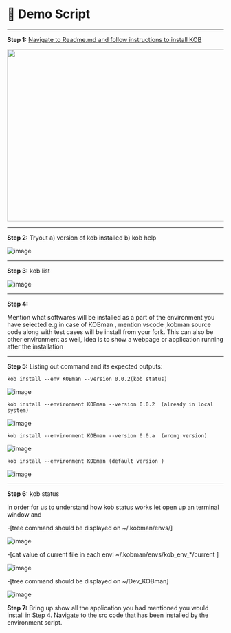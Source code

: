 # &#x1F4D8;                                                       Demo Script
 _________________________________________________________

 **Step 1:** <u> Navigate to Readme.md and follow instructions to install KOB </u>



<img src="https://user-images.githubusercontent.com/33585301/85214081-37b6c000-b384-11ea-836e-ac73281e5fb6.png" width="700" height="400">

 
 _________________________________________________________

**Step 2:** Tryout a) version of kob installed b) kob help

![image](https://user-images.githubusercontent.com/33585301/85214138-f7a40d00-b384-11ea-947d-39f757a8ecaa.png)
 _________________________________________________________

 **Step 3:** kob list

![image](https://user-images.githubusercontent.com/33585301/85214146-199d8f80-b385-11ea-8e2d-72c7a2293926.png)
 _________________________________________________________

**Step 4:**

Mention what softwares will be installed as a part of the environment you have selected e.g in case of KOBman , mention vscode ,kobman source code along with test cases will be install from your fork. This can also be other environment as well,  Idea is to show a webpage or application running after the installation

 _________________________________________________________

**Step 5:**
Listing out command and its expected outputs:

    kob install --env KOBman --version 0.0.2(kob status)

![image](https://user-images.githubusercontent.com/33585301/85214242-0d660200-b386-11ea-8938-1fb47a356761.png)


    kob install --environment KOBman --version 0.0.2  (already in local system)

![image](https://user-images.githubusercontent.com/33585301/85214266-3d150a00-b386-11ea-855c-fafb6ba98463.png)


    kob install --environment KOBman --version 0.0.a  (wrong version)

![image](https://user-images.githubusercontent.com/33585301/85214282-62097d00-b386-11ea-962b-9af5f1c77c5a.png)

    kob install --environment KOBman (default version )

![image](https://user-images.githubusercontent.com/33585301/85214294-849b9600-b386-11ea-88f3-9fb5b6bc0ee0.png)
 _________________________________________________________

**Step 6:** kob status

in order for us to understand how kob status works let open up an terminal window and

-[tree command should be displayed on ~/.kobman/envs/]

![image](https://user-images.githubusercontent.com/33585301/85214313-b7458e80-b386-11ea-9cc0-ee23b67a200c.png)

-[cat value of current file in each envi ~/.kobman/envs/kob_env_*/current ]

![image](https://user-images.githubusercontent.com/33585301/85214331-e8be5a00-b386-11ea-96c1-404d1fe1618b.png)


-[tree command should be displayed on ~/Dev_KOBman]

![image](https://user-images.githubusercontent.com/33585301/85214353-1c997f80-b387-11ea-9a96-a12c7192d240.png)


**Step 7:** Bring up show all the application you had mentioned you would install in Step 4. Navigate to the src code that has been installed by the environment script.
